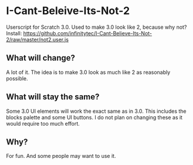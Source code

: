 # I-Cant-Beleive-Its-Not-2
Userscript for Scratch 3.0.
Used to make 3.0 look like 2, because why not?
Install: <https://github.com/infinitytec/I-Cant-Believe-Its-Not-2/raw/master/not2.user.js>
## What will change?
A lot of it. The idea is to make 3.0 look as much like 2 as reasonably possible.
## What will stay the same?
Some 3.0 UI elements will work the exact same as in 3.0.
This includes the blocks palette and some UI buttons. I do not plan on changing these as it would require too much effort.
## Why?
For fun. And some people may want to use it.
